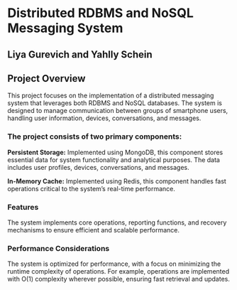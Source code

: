 # Distributed RDBMS and NoSQL Messaging System

## Liya Gurevich and Yahlly Schein

## **Project Overview**
This project focuses on the implementation of a distributed messaging system that leverages both RDBMS and NoSQL databases. The system is designed to manage communication between groups of smartphone users, handling user information, devices, conversations, and messages.


### **The project consists of two primary components:**

**Persistent Storage:** Implemented using MongoDB, this component stores essential data for system functionality and analytical purposes. The data includes user profiles, devices, conversations, and messages.

**In-Memory Cache:** Implemented using Redis, this component handles fast operations critical to the system’s real-time performance.


### **Features**

The system implements core operations, reporting functions, and recovery mechanisms to ensure efficient and scalable performance.


### **Performance Considerations**

The system is optimized for performance, with a focus on minimizing the runtime complexity of operations. For example, operations are implemented with O(1) complexity wherever possible, ensuring fast retrieval and updates.
